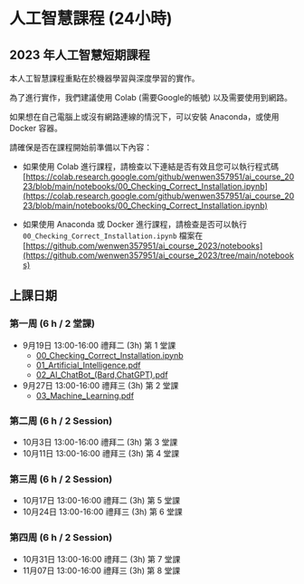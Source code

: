 
# 人工智慧課程 (24小時)
## 2023 年人工智慧短期課程

本人工智慧課程重點在於機器學習與深度學習的實作。

為了進行實作，我們建議使用 Colab (需要Google的帳號) 以及需要使用到網路。

如果想在自己電腦上或沒有網路連線的情況下，可以安裝 Anaconda，或使用 Docker 容器。
 <!-- ([詳細資訊與安裝說明](anaconda.md)) -->
 <!-- ([詳細資訊與安裝說明](docker.md)) -->

請確保是否在課程開始前準備以下內容：
* 如果使用 Colab 進行課程，請檢查以下連結是否有效且您可以執行程式碼 
[https://colab.research.google.com/github/wenwen357951/ai_course_2023/blob/main/notebooks/00_Checking_Correct_Installation.ipynb](https://colab.research.google.com/github/wenwen357951/ai_course_2023/blob/main/notebooks/00_Checking_Correct_Installation.ipynb)

* 如果使用 Anaconda 或 Docker 進行課程，請檢查是否可以執行 `00_Checking_Correct_Installation.ipynb` 檔案在 
[https://github.com/wenwen357951/ai_course_2023/notebooks](https://github.com/wenwen357951/ai_course_2023/tree/main/notebooks)

## 上課日期 
### 第一周 (6 h / 2 堂課)
* 9月19日 13:00-16:00 禮拜二 (3h) 第 1 堂課
  * [00_Checking_Correct_Installation.ipynb](https://github.com/wenwen357951/ai_course_2023/blob/main/notebooks/00_Checking_Correct_Installation.ipynb)
  * [01_Artificial_Intelligence.pdf](https://github.com/wenwen357951/ai_course_2023/blob/main/slides/01_Artificial_Intelligence.pdf)
  * [02_AI_ChatBot_(Bard,ChatGPT).pdf](https://github.com/wenwen357951/ai_course_2023/blob/main/slides/02_AI_ChatBot_(Bard%2CChatGPT).pdf)
* 9月27日 13:00-16:00 禮拜三 (3h) 第 2 堂課 
  * [03_Machine_Learning.pdf](https://github.com/wenwen357951/ai_course_2023/blob/main/slides/03_Machine_Learning.pdf)
### 第二周 (6 h / 2 Session)
* 10月3日 13:00-16:00 禮拜二 (3h) 第 3 堂課 
* 10月11日 13:00-16:00 禮拜三 (3h) 第 4 堂課 

### 第三周 (6 h / 2 Session)
* 10月17日 13:00-16:00 禮拜二 (3h) 第 5 堂課 
* 10月24日 13:00-16:00 禮拜三 (3h) 第 6 堂課 

### 第四周 (6 h / 2 Session)
* 10月31日 13:00-16:00 禮拜二 (3h) 第 7 堂課 
* 11月07日 13:00-16:00 禮拜三 (3h) 第 8 堂課 
